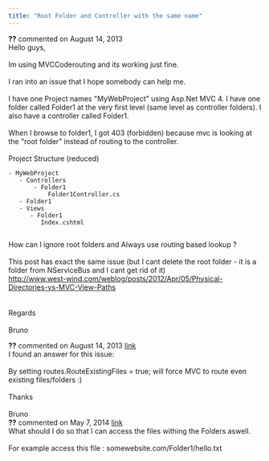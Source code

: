 ```yaml
---
title: "Root Folder and Controller with the same name"
---
```

<div id="post1080557" class="discussion-comment op">
   <div class="discussion-header"><b>??</b> commented on 
      <time datetime="2013-08-14T07:21:17.133-07:00" title="2013-08-14T07:21:17.133-07:00">August 14, 2013</time>
   </div>
   <div class="discussion-message">Hello guys,<br />
<br />
Im using MVCCoderouting and its working just fine.<br />
<br />
I ran into an issue that I hope somebody can help me.<br />
<br />
I have one Project names &quot;MyWebProject&quot; using Asp.Net MVC 4. I have one folder called Folder1 at the very first level (same level as controller folders). I also have a controller called Folder1.<br />
<br />
When I browse to folder1, I got 403 (forbidden) because mvc is looking at the &quot;root folder&quot; instead of routing to the controller.<br />
<br />
Project Structure (reduced)<br />
<pre><code>- MyWebProject
   - Controllers
       - Folder1
           Folder1Controller.cs
   - Folder1
   - Views
      - Folder1
         Index.cshtml
  </code></pre>

How can I ignore root folders and Always use routing based lookup ?<br />
<br />
This post has exact the same issue (but I cant delete the root folder - it is a folder from NServiceBus and I cant get rid of it)<br />
<a href="http://www.west-wind.com/weblog/posts/2012/Apr/05/Physical-Directories-vs-MVC-View-Paths" rel="nofollow">http://www.west-wind.com/weblog/posts/2012/Apr/05/Physical-Directories-vs-MVC-View-Paths</a><br />
<br />
<br />
Regards<br />
<br />
Bruno<br />
</div>
</div>
<div id="post1080582" class="discussion-comment marked-as-answer">
   <div class="discussion-header"><b>??</b> commented on 
      <time datetime="2013-08-14T07:56:40.427-07:00" title="2013-08-14T07:56:40.427-07:00">August 14, 2013</time> <a href="#post1080582" class="post-link">link</a></div>
   <div class="discussion-message">I found an answer for this issue:<br />
<br />
By setting routes.RouteExistingFiles = true; will force MVC to route even existing files/folders :)<br />
<br />
Thanks <br />
<br />
Bruno<br />
</div>
</div>
<div id="post1242465" class="discussion-comment">
   <div class="discussion-header"><b>??</b> commented on 
      <time datetime="2014-05-07T02:54:36.98-07:00" title="2014-05-07T02:54:36.98-07:00">May 7, 2014</time> <a href="#post1242465" class="post-link">link</a></div>
   <div class="discussion-message">What should I do so that I can access the files withing the Folders aswell.<br />
<br />
For example access this file : somewebsite.com/Folder1/hello.txt<br />
</div>
</div>